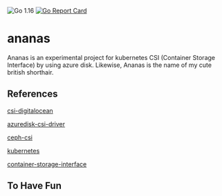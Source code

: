 ![Go 1.16](https://img.shields.io/badge/Go-v1.16-blue)
[![Go Report Card](https://goreportcard.com/badge/github.com/toughnoah/ananas)](https://goreportcard.com/report/github.com/toughnoah/ananas)
# ananas
Ananas is an experimental project for kubernetes CSI (Container Storage Interface) by using azure disk. Likewise, Ananas is the name of my cute british shorthair.

## References
[csi-digitalocean](https://github.com/digitalocean/csi-digitalocean)

[azuredisk-csi-driver](https://github.com/kubernetes-sigs/azuredisk-csi-driver)

[ceph-csi](https://github.com/ceph/ceph-csi)

[kubernetes](https://github.com/kubernetes/kubernetes)

[container-storage-interface](https://github.com/container-storage-interface/spec)

## To Have Fun
```

```